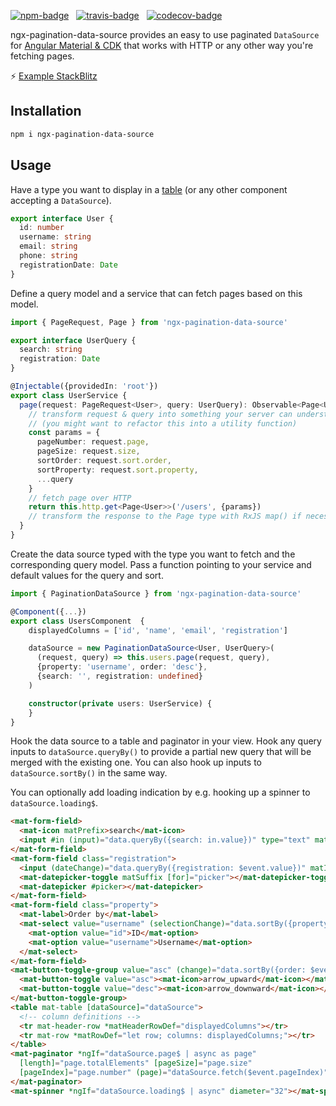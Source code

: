 [![npm-badge](https://img.shields.io/npm/v/ngx-pagination-data-source.svg?style=flat-square)](https://www.npmjs.com/package/ngx-pagination-data-source)
&nbsp;
[![travis-badge](https://img.shields.io/travis/nilsmehlhorn/ngx-pagination-data-source/master.svg?style=flat-square)](https://travis-ci.org/nilsmehlhorn/ngx-pagination-data-source)
&nbsp;
[![codecov-badge](https://codecov.io/gh/nilsmehlhorn/ngx-pagination-data-source/branch/master/graph/badge.svg)](https://codecov.io/gh/nilsmehlhorn/ngx-pagination-data-source)

ngx-pagination-data-source provides an easy to use paginated `DataSource` for [Angular Material & CDK](https://material.angular.io/) that works with HTTP or any other way you're fetching pages.

⚡ [Example StackBlitz](https://stackblitz.com/github/nilsmehlhorn/ngx-pagination-data-source-example)

## Installation

```bash
npm i ngx-pagination-data-source
```

## Usage

Have a type you want to display in a [table](https://material.angular.io/components/table/overview) (or any other component accepting a `DataSource`).

```ts
export interface User {
  id: number
  username: string
  email: string
  phone: string
  registrationDate: Date
}
```

Define a query model and a service that can fetch pages based on this model.

```ts
import { PageRequest, Page } from 'ngx-pagination-data-source'

export interface UserQuery {
  search: string
  registration: Date
}

@Injectable({providedIn: 'root'})
export class UserService {
  page(request: PageRequest<User>, query: UserQuery): Observable<Page<User>> {
    // transform request & query into something your server can understand
    // (you might want to refactor this into a utility function)
    const params = {
      pageNumber: request.page, 
      pageSize: request.size,
      sortOrder: request.sort.order,
      sortProperty: request.sort.property,
      ...query
    }
    // fetch page over HTTP
    return this.http.get<Page<User>>('/users', {params})
    // transform the response to the Page type with RxJS map() if necessary
  }
}
```

Create the data source typed with the type you want to fetch and the corresponding query model. Pass a function pointing to your service and default values for the query and sort.

```ts
import { PaginationDataSource } from 'ngx-pagination-data-source'

@Component({...})
export class UsersComponent  {
    displayedColumns = ['id', 'name', 'email', 'registration']

    dataSource = new PaginationDataSource<User, UserQuery>(
      (request, query) => this.users.page(request, query),
      {property: 'username', order: 'desc'},
      {search: '', registration: undefined}
    )

    constructor(private users: UserService) {
    }
}
```

Hook the data source to a table and paginator in your view. Hook any query inputs to `dataSource.queryBy()` to provide a partial new query that will be merged with the existing one. You can also hook up inputs to `dataSource.sortBy()` in the same way.

You can optionally add loading indication by e.g. hooking up a spinner to `dataSource.loading$`.

```html
<mat-form-field>
  <mat-icon matPrefix>search</mat-icon>
  <input #in (input)="data.queryBy({search: in.value})" type="text" matInput>
</mat-form-field>
<mat-form-field class="registration">
  <input (dateChange)="data.queryBy({registration: $event.value})" matInput [matDatepicker]="picker" placeholder="Registration"/>
  <mat-datepicker-toggle matSuffix [for]="picker"></mat-datepicker-toggle>
  <mat-datepicker #picker></mat-datepicker>
</mat-form-field>
<mat-form-field class="property">
  <mat-label>Order by</mat-label>
  <mat-select value="username" (selectionChange)="data.sortBy({property: $event.value})">
    <mat-option value="id">ID</mat-option>
    <mat-option value="username">Username</mat-option>
  </mat-select>
</mat-form-field>
<mat-button-toggle-group value="asc" (change)="data.sortBy({order: $event.value})">
  <mat-button-toggle value="asc"><mat-icon>arrow_upward</mat-icon></mat-button-toggle>
  <mat-button-toggle value="desc"><mat-icon>arrow_downward</mat-icon></mat-button-toggle>
</mat-button-toggle-group>
<table mat-table [dataSource]="dataSource">
  <!-- column definitions -->
  <tr mat-header-row *matHeaderRowDef="displayedColumns"></tr>
  <tr mat-row *matRowDef="let row; columns: displayedColumns;"></tr>
</table>
<mat-paginator *ngIf="dataSource.page$ | async as page"
  [length]="page.totalElements" [pageSize]="page.size"
  [pageIndex]="page.number" (page)="dataSource.fetch($event.pageIndex)">
</mat-paginator>
<mat-spinner *ngIf="dataSource.loading$ | async" diameter="32"></mat-spinner>
```
